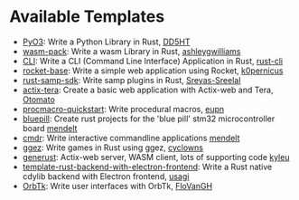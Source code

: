 # Available Templates

- [PyO3]: Write a Python Library in Rust, [DD5HT]
- [wasm-pack]: Write a wasm Library in Rust, [ashleygwilliams]
- [CLI]: Write a CLI (Command Line Interface) Application in Rust, [rust-cli]
- [rocket-base]: Write a simple web application using Rocket, [k0pernicus]
- [rust-samp-sdk]: Write samp plugins in Rust, [Sreyas-Sreelal]
- [actix-tera]: Create a basic web application with Actix-web and Tera, [Otomato]
- [procmacro-quickstart]: Write procedural macros, [eupn]
- [bluepill]: Create rust projects for the 'blue pill' stm32 microcontroller board [mendelt]
- [cmdr]: Write interactive commandline applications [mendelt]
- [ggez]: Write games in Rust using ggez, [cyclowns]
- [generust]: Actix-web server, WASM client, lots of supporting code [kyleu]
- [template-rust-backend-with-electron-frontend]: Write a Rust native cdylib backend with Electron frontend, [usagi]
- [OrbTk]: Write user interfaces with OrbTk, [FloVanGH]

[PyO3]: https://github.com/DD5HT/pyo3-template
[DD5HT]: https://github.com/DD5HT
[wasm-pack]: https://github.com/rustwasm/wasm-pack-template
[ashleygwilliams]: https://github.com/ashleygwilliams
[CLI]: https://github.com/rust-cli/cli-template
[rust-cli]: https://github.com/rust-cli
[rocket-base]: https://github.com/k0pernicus/cargo-template-rocket-base
[k0pernicus]: https://github.com/k0pernicus
[rust-samp-sdk]: https://github.com/Sreyas-Sreelal/rs-plugin-boilerplate
[Sreyas-Sreelal]: https://github.com/sreyas-sreelal
[actix-tera]: https://github.com/otomato-gh/cargo-template-actix-tera
[Otomato]: https://github.com/otomato-gh
[procmacro-quickstart]: https://github.com/eupn/rust-procmacro-quickstart-template
[eupn]: https://github.com/eupn
[bluepill]: https://github.com/mendelt/bluepill-template
[cmdr]: https://github.com/mendelt/cmdr-template
[mendelt]: https://github.com/mendelt
[ggez]: https://github.com/cyclowns/cargo-generate-ggez
[cyclowns]: https://github.com/cyclowns
[generust]: https://github.com/kyleu/generust
[kyleu]: https://github.com/kyleu
[template-rust-backend-with-electron-frontend]: https://github.com/usagi/template-rust-backend-with-electron-frontend
[usagi]: https://github.com/usagi
[OrbTk]: https://github.com/redox-os/orbtk-template
[FloVanGH]: https://github.com/FloVanGH
